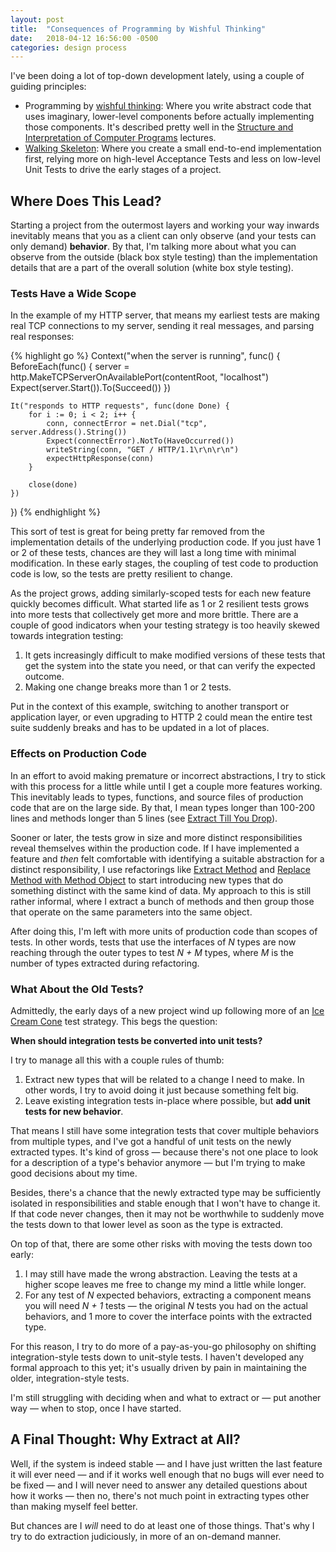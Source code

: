 ```yaml
---
layout: post
title:  "Consequences of Programming by Wishful Thinking"
date:   2018-04-12 16:56:00 -0500
categories: design process
---
```


[sicp]: http://groups.csail.mit.edu/mac/classes/6.001/abelson-sussman-lectures/
[walking-skeleton]: http://alistair.cockburn.us/Walking+skeleton
[wishful-thinking]: http://wiki.c2.com/?WishfulThinking

I've been doing a lot of top-down development lately, using a couple of guiding principles:

- Programming by [wishful thinking][wishful-thinking]: Where you write abstract code that uses imaginary, lower-level components before actually implementing those components.  It's described pretty well in the [Structure and Interpretation of Computer Programs][sicp] lectures.
- [Walking Skeleton][walking-skeleton]: Where you create a small end-to-end implementation first, relying more on high-level Acceptance Tests and less on low-level Unit Tests to drive the early stages of a project.


## Where Does This Lead?

Starting a project from the outermost layers and working your way inwards inevitably means that you as a client can only observe (and your tests can only demand) **behavior**.  By that, I'm talking more about what you can observe from the outside (black box style testing) than the implementation details that are a part of the overall solution (white box style testing).


### Tests Have a Wide Scope

In the example of my HTTP server, that means my earliest tests are making real TCP connections to my server, sending it real messages, and parsing real responses:

{% highlight go %}
Context("when the server is running", func() {
	BeforeEach(func() {
		server = http.MakeTCPServerOnAvailablePort(contentRoot, "localhost")
		Expect(server.Start()).To(Succeed())
	})

	It("responds to HTTP requests", func(done Done) {
		for i := 0; i < 2; i++ {
			conn, connectError = net.Dial("tcp", server.Address().String())
			Expect(connectError).NotTo(HaveOccurred())
			writeString(conn, "GET / HTTP/1.1\r\n\r\n")
			expectHttpResponse(conn)
		}

		close(done)
	})
})
{% endhighlight %}

This sort of test is great for being pretty far removed from the implementation details of the underlying production code.  If you just have 1 or 2 of these tests, chances are they will last a long time with minimal modification.  In these early stages, the coupling of test code to production code is low, so the tests are pretty resilient to change.

As the project grows, adding similarly-scoped tests for each new feature quickly becomes difficult.  What started life as 1 or 2 resilient tests grows into more tests that collectively get more and more brittle.  There are a couple of good indicators when your testing strategy is too heavily skewed towards integration testing:

1. It gets increasingly difficult to make modified versions of these tests that get the system into the state you need, or that can verify the expected outcome.
1. Making one change breaks more than 1 or 2 tests.

Put in the context of this example, switching to another transport or application layer, or even upgrading to HTTP 2 could mean the entire test suite suddenly breaks and has to be updated in a lot of places.


### Effects on Production Code

In an effort to avoid making premature or incorrect abstractions, I try to stick with this process for a little while until I get a couple more features working.  This inevitably leads to types, functions, and source files of production code that are on the large side.  By that, I mean types longer than 100-200 lines and methods longer than 5 lines (see [Extract Till You Drop][extract-till-you-drop]).

Sooner or later, the tests grow in size and more distinct responsibilities reveal themselves within the production code.  If I have implemented a feature and _then_ felt comfortable with identifying a suitable abstraction for a distinct responsibility, I use refactorings like [Extract Method][extract-method] and [Replace Method with Method Object][replace-method-with-method-object] to start introducing new types that do something distinct with the same kind of data.  My approach to this is still rather informal, where I extract a bunch of methods and then group those that operate on the same parameters into the same object.

After doing this, I'm left with more units of production code than scopes of tests.  In other words, tests that use the interfaces of _N_ types are now reaching through the outer types to test _N + M_ types, where _M_ is the number of types extracted during refactoring.

[extract-method]: https://refactoring.com/catalog/extractMethod.html
[extract-till-you-drop]: https://sites.google.com/site/unclebobconsultingllc/one-thing-extract-till-you-drop
[replace-method-with-method-object]: https://refactoring.com/catalog/replaceMethodWithMethodObject.html


### What About the Old Tests?

Admittedly, the early days of a new project wind up following more of an [Ice Cream Cone][ice-cream-cone] test strategy.  This begs the question:

**When should integration tests be converted into unit tests?**

I try to manage all this with a couple rules of thumb:

1. Extract new types that will be related to a change I need to make.  In other words, I try to avoid doing it just because something felt big.
1. Leave existing integration tests in-place where possible, but **add unit tests for new behavior**.

That means I still have some integration tests that cover multiple behaviors from multiple types, and I've got a handful of unit tests on the newly extracted types.  It's kind of gross — because there's not one place to look for a description of a type's behavior anymore — but I'm trying to make good decisions about my time.

Besides, there's a chance that the newly extracted type may be sufficiently isolated in responsibilities and stable enough that I won't have to change it.  If that code never changes, then it may not be worthwhile to suddenly move the tests down to that lower level as soon as the type is extracted.

On top of that, there are some other risks with moving the tests down too early:

1. I may still have made the wrong abstraction.  Leaving the tests at a higher scope leaves me free to change my mind a little while longer.
1. For any test of _N_ expected behaviors, extracting a component means you will need _N + 1_ tests — the original _N_ tests you had on the actual behaviors, and 1 more to cover the interface points with the extracted type.

For this reason, I try to do more of a pay-as-you-go philosophy on shifting integration-style tests down to unit-style tests.  I haven't developed any formal approach to this yet; it's usually driven by pain in maintaining the older, integration-style tests.

I'm still struggling with deciding when and what to extract or — put another way — when to stop, once I have started.

[ice-cream-cone]: https://medium.com/@fistsOfReason/testing-is-good-pyramids-are-bad-ice-cream-cones-are-the-worst-ad94b9b2f05f


## A Final Thought: Why Extract at All?

Well, if the system is indeed stable — and I have just written the last feature it will ever need — and if it works well enough that no bugs will ever need to be fixed — and I will never need to answer any detailed questions about how it works — then no, there's not much point in extracting types other than making myself feel better.

But chances are I *will* need to do at least one of those things.  That's why I try to do extraction judiciously, in more of an on-demand manner.

